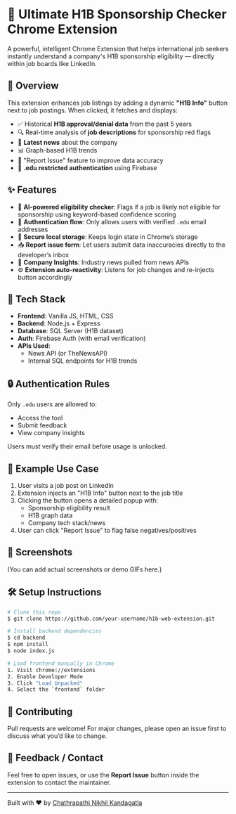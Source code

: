 # 🧠 Ultimate H1B Sponsorship Checker Chrome Extension

A powerful, intelligent Chrome Extension that helps international job seekers instantly understand a company's H1B sponsorship eligibility — directly within job boards like LinkedIn.

## 🚀 Overview
This extension enhances job listings by adding a dynamic **"H1B Info"** button next to job postings. When clicked, it fetches and displays:

- ✅ Historical **H1B approval/denial data** from the past 5 years
- 🔍 Real-time analysis of **job descriptions** for sponsorship red flags
- 📰 **Latest news** about the company
- 📊 Graph-based H1B trends
- 📣 "Report Issue" feature to improve data accuracy
- 🔐 **.edu restricted authentication** using Firebase

## ✨ Features

- 🧪 **AI-powered eligibility checker**: Flags if a job is likely not eligible for sponsorship using keyword-based confidence scoring
- 🔐 **Authentication flow**: Only allows users with verified `.edu` email addresses
- 💾 **Secure local storage**: Keeps login state in Chrome’s storage
- 📥 **Report issue form**: Let users submit data inaccuracies directly to the developer’s inbox
- 🧠 **Company Insights**: Industry news pulled from news APIs
- ⚙️ **Extension auto-reactivity**: Listens for job changes and re-injects button accordingly

## 🧰 Tech Stack

- **Frontend**: Vanilla JS, HTML, CSS
- **Backend**: Node.js + Express
- **Database**: SQL Server (H1B dataset)
- **Auth**: Firebase Auth (with email verification)
- **APIs Used**:
  - News API (or TheNewsAPI)
  - Internal SQL endpoints for H1B trends

## 🔒 Authentication Rules

Only `.edu` users are allowed to:
- Access the tool
- Submit feedback
- View company insights

Users must verify their email before usage is unlocked.

## 🧪 Example Use Case

1. User visits a job post on LinkedIn
2. Extension injects an "H1B Info" button next to the job title
3. Clicking the button opens a detailed popup with:
   - Sponsorship eligibility result
   - H1B graph data
   - Company tech stack/news
4. User can click "Report Issue" to flag false negatives/positives

## 📸 Screenshots
(You can add actual screenshots or demo GIFs here.)

## 🛠️ Setup Instructions

```bash
# Clone this repo
$ git clone https://github.com/your-username/h1b-web-extension.git

# Install backend dependencies
$ cd backend
$ npm install
$ node index.js

# Load frontend manually in Chrome
1. Visit chrome://extensions
2. Enable Developer Mode
3. Click "Load Unpacked"
4. Select the `frontend` folder
```

## 🤝 Contributing
Pull requests are welcome! For major changes, please open an issue first to discuss what you’d like to change.

## 📧 Feedback / Contact
Feel free to open issues, or use the **Report Issue** button inside the extension to contact the maintainer.

---
Built with ❤️ by [Chathrapathi Nikhil Kandagatla](https://github.com/your-username)
